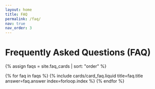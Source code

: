```yaml
---
layout: home
title: FAQ
permalink: /faq/
nav: true
nav_order: 3
---
```


<h1>Frequently Asked Questions (FAQ)</h1>

{% assign faqs = site.faq_cards | sort: "order" %}

<div class="faq-list">
  {% for faq in faqs %}
    {% include cards/card_faq.liquid
      title=faq.title
      answer=faq.answer
      index=forloop.index %}
  {% endfor %}
</div>
